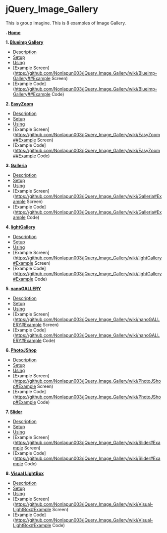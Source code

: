 # jQuery_Image_Gallery

This is group Imagine.
This is 8 examples of Image Gallery.

**. [Home](https://github.com/Nonlapun003/jQuery_Image_Gallery/wiki)**

**1. [Blueimp Gallery](https://github.com/Nonlapun003/jQuery_Image_Gallery/wiki/Blueimp-Gallery)**
* [Description](https://github.com/Nonlapun003/jQuery_Image_Gallery/wiki/Blueimp-Gallery##Description)
* [Setup](https://github.com/Nonlapun003/jQuery_Image_Gallery/wiki/Blueimp-Gallery##Setup)
* [Using](https://github.com/Nonlapun003/jQuery_Image_Gallery/wiki/Blueimp-Gallery##Using)
* [Example Screen](https://github.com/Nonlapun003/jQuery_Image_Gallery/wiki/Blueimp-Gallery##Example Screen)
* [Example Code](https://github.com/Nonlapun003/jQuery_Image_Gallery/wiki/Blueimp-Gallery##Example Code)

**2. [EasyZoom](https://github.com/Nonlapun003/jQuery_Image_Gallery/wiki/EasyZoom)**
* [Description](https://github.com/Nonlapun003/jQuery_Image_Gallery/wiki/EasyZoom##Description)
* [Setup](https://github.com/Nonlapun003/jQuery_Image_Gallery/wiki/EasyZoom##Setup)
* [Using](https://github.com/Nonlapun003/jQuery_Image_Gallery/wiki/EasyZoom##Using)
* [Example Screen](https://github.com/Nonlapun003/jQuery_Image_Gallery/wiki/EasyZoom##Example Screen)
* [Example Code](https://github.com/Nonlapun003/jQuery_Image_Gallery/wiki/EasyZoom##Example Code)

**3. [Galleria](https://github.com/Nonlapun003/jQuery_Image_Gallery/wiki/Galleria)**
* [Description](https://github.com/Nonlapun003/jQuery_Image_Gallery/wiki/Galleria#Description)
* [Setup](https://github.com/Nonlapun003/jQuery_Image_Gallery/wiki/Galleria#Setup)
* [Using](https://github.com/Nonlapun003/jQuery_Image_Gallery/wiki/Galleria#Using)
* [Example Screen](https://github.com/Nonlapun003/jQuery_Image_Gallery/wiki/Galleria#Example Screen)
* [Example Code](https://github.com/Nonlapun003/jQuery_Image_Gallery/wiki/Galleria#Example Code)

**4. [lightGallery](https://github.com/Nonlapun003/jQuery_Image_Gallery/wiki/lightGallery)**
* [Description](https://github.com/Nonlapun003/jQuery_Image_Gallery/wiki/lightGallery#Description)
* [Setup](https://github.com/Nonlapun003/jQuery_Image_Gallery/wiki/lightGallery#Setup)
* [Using](https://github.com/Nonlapun003/jQuery_Image_Gallery/wiki/lightGallery#Using)
* [Example Screen](https://github.com/Nonlapun003/jQuery_Image_Gallery/wiki/lightGallery#Example Screen)
* [Example Code](https://github.com/Nonlapun003/jQuery_Image_Gallery/wiki/lightGallery#Example Code)

**5. [nanoGALLERY](https://github.com/Nonlapun003/jQuery_Image_Gallery/wiki/nanoGALLERY)**
* [Description](https://github.com/Nonlapun003/jQuery_Image_Gallery/wiki/nanoGALLERY#Description)
* [Setup](https://github.com/Nonlapun003/jQuery_Image_Gallery/wiki/nanoGALLERY#Setup)
* [Using](https://github.com/Nonlapun003/jQuery_Image_Gallery/wiki/nanoGALLERY#Using)
* [Example Screen](https://github.com/Nonlapun003/jQuery_Image_Gallery/wiki/nanoGALLERY#Example Screen)
* [Example Code](https://github.com/Nonlapun003/jQuery_Image_Gallery/wiki/nanoGALLERY#Example Code)

**6. [PhotoJShop](https://github.com/Nonlapun003/jQuery_Image_Gallery/wiki/PhotoJShop)**
* [Description](https://github.com/Nonlapun003/jQuery_Image_Gallery/wiki/PhotoJShop#Description)
* [Setup](https://github.com/Nonlapun003/jQuery_Image_Gallery/wiki/PhotoJShop#Setup)
* [Using](https://github.com/Nonlapun003/jQuery_Image_Gallery/wiki/PhotoJShop#Using)
* [Example Screen](https://github.com/Nonlapun003/jQuery_Image_Gallery/wiki/PhotoJShop#Example Screen)
* [Example Code](https://github.com/Nonlapun003/jQuery_Image_Gallery/wiki/PhotoJShop#Example Code)

**7. [Slider](https://github.com/Nonlapun003/jQuery_Image_Gallery/wiki/Slider)**
* [Description](https://github.com/Nonlapun003/jQuery_Image_Gallery/wiki/Slider#Description)
* [Setup](https://github.com/Nonlapun003/jQuery_Image_Gallery/wiki/Slider#Setup)
* [Using](https://github.com/Nonlapun003/jQuery_Image_Gallery/wiki/Slider#Using)
* [Example Screen](https://github.com/Nonlapun003/jQuery_Image_Gallery/wiki/Slider#Example Screen)
* [Example Code](https://github.com/Nonlapun003/jQuery_Image_Gallery/wiki/Slider#Example Code)

**8. [Visual LightBox](https://github.com/Nonlapun003/jQuery_Image_Gallery/wiki/Visual-LightBox)**
* [Description](https://github.com/Nonlapun003/jQuery_Image_Gallery/wiki/Visual-LightBox#Description)
* [Setup](https://github.com/Nonlapun003/jQuery_Image_Gallery/wiki/Visual-LightBox#Setup)
* [Using](https://github.com/Nonlapun003/jQuery_Image_Gallery/wiki/Visual-LightBox#Using)
* [Example Screen](https://github.com/Nonlapun003/jQuery_Image_Gallery/wiki/Visual-LightBox#Example Screen)
* [Example Code](https://github.com/Nonlapun003/jQuery_Image_Gallery/wiki/Visual-LightBox#Example Code)

